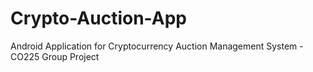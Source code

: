 # Crypto-Auction-App
Android Application for Cryptocurrency Auction Management System - CO225 Group Project
